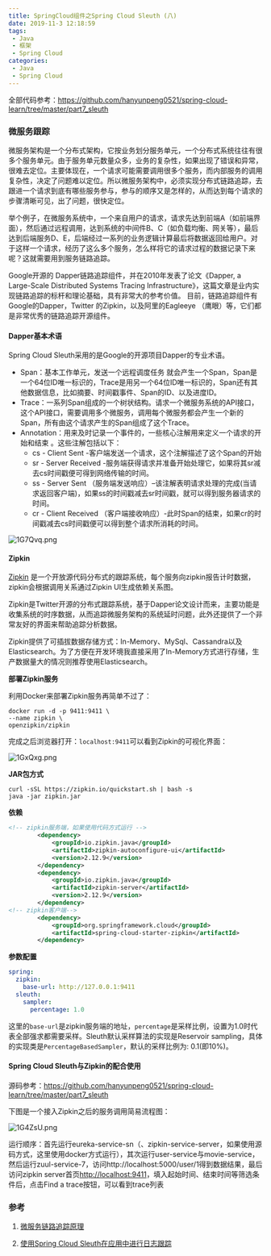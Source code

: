 ```yaml
---
title: SpringCloud组件之Spring Cloud Sleuth (八)
date: 2019-11-3 12:18:59
tags:
 - Java 
 - 框架
 - Spring Cloud
categories:
 - Java
 - Spring Cloud
---
```


全部代码参考：<https://github.com/hanyunpeng0521/spring-cloud-learn/tree/master/part7_sleuth>

### 微服务跟踪

微服务架构是一个分布式架构，它按业务划分服务单元，一个分布式系统往往有很多个服务单元。由于服务单元数量众多，业务的复杂性，如果出现了错误和异常，很难去定位。主要体现在，一个请求可能需要调用很多个服务，而内部服务的调用复杂性，决定了问题难以定位。所以微服务架构中，必须实现分布式链路追踪，去跟进一个请求到底有哪些服务参与，参与的顺序又是怎样的，从而达到每个请求的步骤清晰可见，出了问题，很快定位。

<!--more-->

举个例子，在微服务系统中，一个来自用户的请求，请求先达到前端A（如前端界面），然后通过远程调用，达到系统的中间件B、C（如负载均衡、网关等），最后达到后端服务D、E，后端经过一系列的业务逻辑计算最后将数据返回给用户。对于这样一个请求，经历了这么多个服务，怎么样将它的请求过程的数据记录下来呢？这就需要用到服务链路追踪。

Google开源的 Dapper链路追踪组件，并在2010年发表了论文《Dapper, a Large-Scale Distributed Systems Tracing Infrastructure》，这篇文章是业内实现链路追踪的标杆和理论基础，具有非常大的参考价值。
目前，链路追踪组件有Google的Dapper，Twitter 的Zipkin，以及阿里的Eagleeye （鹰眼）等，它们都是非常优秀的链路追踪开源组件。

#### Dapper基本术语

Spring Cloud Sleuth采用的是Google的开源项目Dapper的专业术语。

- Span：基本工作单元，发送一个远程调度任务 就会产生一个Span，Span是一个64位ID唯一标识的，Trace是用另一个64位ID唯一标识的，Span还有其他数据信息，比如摘要、时间戳事件、Span的ID、以及进度ID。
- Trace：一系列Span组成的一个树状结构。请求一个微服务系统的API接口，这个API接口，需要调用多个微服务，调用每个微服务都会产生一个新的Span，所有由这个请求产生的Span组成了这个Trace。
- Annotation：用来及时记录一个事件的，一些核心注解用来定义一个请求的开始和结束 。这些注解包括以下：
  - cs - Client Sent -客户端发送一个请求，这个注解描述了这个Span的开始
  - sr - Server Received -服务端获得请求并准备开始处理它，如果将其sr减去cs时间戳便可得到网络传输的时间。
  - ss - Server Sent （服务端发送响应）–该注解表明请求处理的完成(当请求返回客户端)，如果ss的时间戳减去sr时间戳，就可以得到服务器请求的时间。
  - cr - Client Received （客户端接收响应）-此时Span的结束，如果cr的时间戳减去cs时间戳便可以得到整个请求所消耗的时间。

![1G7Qvq.png](https://s2.ax1x.com/2020/02/01/1G7Qvq.png)

#### Zipkin

[Zipkin](https://zipkin.io/) 是一个开放源代码分布式的跟踪系统，每个服务向zipkin报告计时数据，zipkin会根据调用关系通过Zipkin UI生成依赖关系图。

Zipkin是Twitter开源的分布式跟踪系统，基于Dapper论文设计而来，主要功能是收集系统的时序数据，从而追踪微服务架构的系统延时问题，此外还提供了一个非常友好的界面来帮助追踪分析数据。

Zipkin提供了可插拔数据存储方式：In-Memory、MySql、Cassandra以及Elasticsearch。为了方便在开发环境我直接采用了In-Memory方式进行存储，生产数据量大的情况则推荐使用Elasticsearch。

**部署Zipkin服务**

利用Docker来部署Zipkin服务再简单不过了：

```shell
docker run -d -p 9411:9411 \
--name zipkin \
openzipkin/zipkin
```

完成之后浏览器打开：`localhost:9411`可以看到Zipkin的可视化界面：

![1GxQxg.png](https://s2.ax1x.com/2020/02/01/1GxQxg.png)

**JAR包方式**

```shell
curl -sSL https://zipkin.io/quickstart.sh | bash -s
java -jar zipkin.jar
```

**依赖**

```xml
<!-- zipkin服务端，如果使用代码方式运行 -->
        <dependency>
            <groupId>io.zipkin.java</groupId>
            <artifactId>zipkin-autoconfigure-ui</artifactId>
            <version>2.12.9</version>
        </dependency>
        <dependency>
            <groupId>io.zipkin.java</groupId>
            <artifactId>zipkin-server</artifactId>
            <version>2.12.9</version>
        </dependency>  
<!-- zipkin客户端-->
        <dependency>
            <groupId>org.springframework.cloud</groupId>
            <artifactId>spring-cloud-starter-zipkin</artifactId>
        </dependency>
```

**参数配置**

```yml
spring:
  zipkin:
    base-url: http://127.0.0.1:9411
  sleuth:
    sampler:
      percentage: 1.0
```

这里的`base-url`是zipkin服务端的地址，`percentage`是采样比例，设置为1.0时代表全部强求都需要采样。Sleuth默认采样算法的实现是Reservoir sampling，具体的实现类是`PercentageBasedSampler`，默认的采样比例为: 0.1(即10%)。

#### Spring Cloud Sleuth与Zipkin的配合使用

源码参考：<https://github.com/hanyunpeng0521/spring-cloud-learn/tree/master/part7_sleuth>

下图是一个接入Zipkin之后的服务调用简易流程图：

![1G4ZsU.png](https://s2.ax1x.com/2020/02/01/1G4ZsU.png)

运行顺序：首先运行eureka-service-sn（、zipkin-service-server，如果使用源码方式，这里使用docker方式运行），其次运行user-service与movie-service，然后运行zuul-service-7，访问http://localhost:5000/user/1得到数据结果，最后访问zipkin server首页<http://localhost:9411>，填入起始时间、结束时间等筛选条件后，点击Find a trace按钮，可以看到trace列表

### 参考

1. [微服务链路追踪原理](https://www.cnblogs.com/enochzzg/p/10987438.html)

2. [使用Spring Cloud Sleuth在应用中进行日志跟踪](https://blog.csdn.net/peterwanghao/article/details/79967634)

   